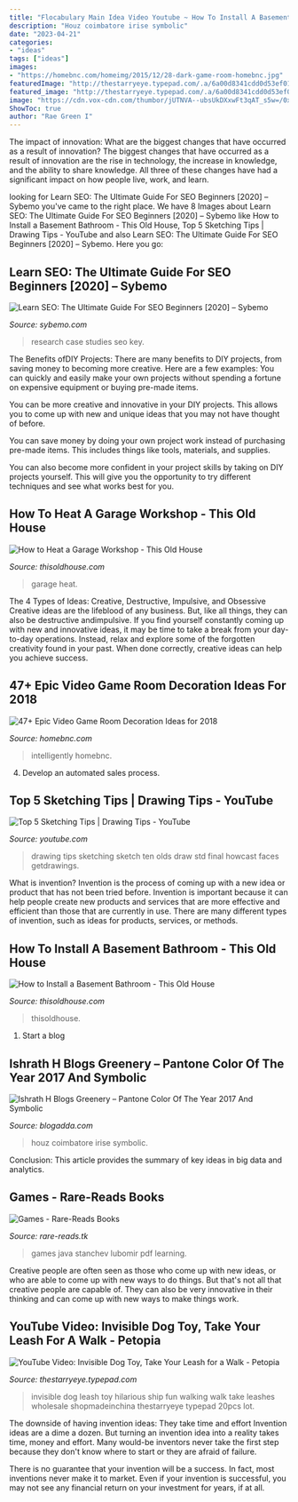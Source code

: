 ```yaml
---
title: "Flocabulary Main Idea Video Youtube ~ How To Install A Basement Bathroom"
description: "Houz coimbatore irise symbolic"
date: "2023-04-21"
categories:
- "ideas"
tags: ["ideas"]
images:
- "https://homebnc.com/homeimg/2015/12/28-dark-game-room-homebnc.jpg"
featuredImage: "http://thestarryeye.typepad.com/.a/6a00d8341cdd0d53ef0120a5e4d8f0970b-320wi"
featured_image: "http://thestarryeye.typepad.com/.a/6a00d8341cdd0d53ef0120a5e4d8f0970b-320wi"
image: "https://cdn.vox-cdn.com/thumbor/jUTNVA--ubsUkDXxwFt3qAT_s5w=/0x38:1920x1043/fit-in/1200x630/cdn.vox-cdn.com/uploads/chorus_asset/file/19492898/garage_heat.jpg"
ShowToc: true
author: "Rae Green I"
---
```



The impact of innovation: What are the biggest changes that have occurred as a result of innovation?
The biggest changes that have occurred as a result of innovation are the rise in technology, the increase in knowledge, and the ability to share knowledge. All three of these changes have had a significant impact on how people live, work, and learn.

	

		
looking for Learn SEO: The Ultimate Guide For SEO Beginners [2020] – Sybemo you've came to the right place. We have 8 Images about Learn SEO: The Ultimate Guide For SEO Beginners [2020] – Sybemo like How to Install a Basement Bathroom - This Old House, Top 5 Sketching Tips | Drawing Tips - YouTube and also Learn SEO: The Ultimate Guide For SEO Beginners [2020] – Sybemo. Here you go:
		
    
## Learn SEO: The Ultimate Guide For SEO Beginners [2020] – Sybemo

<img loading=lazy src="https://mangools.com/blog/wp-content/uploads/2019/06/04-reviews.png" onerror="this.onerror=null;this.src='https://tse3.mm.bing.net/th?id=OIP._G3Tt8YxGK1GNOpSuNLpXQHaEx&amp;pid=15.1';" alt="Learn SEO: The Ultimate Guide For SEO Beginners [2020] – Sybemo">

_Source: sybemo.com_

>research case studies seo key. 

	

The Benefits ofDIY Projects:
There are many benefits to DIY projects, from saving money to becoming more creative. Here are a few examples: 
You can quickly and easily make your own projects without spending a fortune on expensive equipment or buying pre-made items. 

You can be more creative and innovative in your DIY projects. This allows you to come up with new and unique ideas that you may not have thought of before. 

You can save money by doing your own project work instead of purchasing pre-made items. This includes things like tools, materials, and supplies. 

You can also become more confident in your project skills by taking on DIY projects yourself. This will give you the opportunity to try different techniques and see what works best for you.

    
## How To Heat A Garage Workshop - This Old House

<img loading=lazy src="https://cdn.vox-cdn.com/thumbor/jUTNVA--ubsUkDXxwFt3qAT_s5w=/0x38:1920x1043/fit-in/1200x630/cdn.vox-cdn.com/uploads/chorus_asset/file/19492898/garage_heat.jpg" onerror="this.onerror=null;this.src='https://tse2.mm.bing.net/th?id=OIP.Em_c_ktSwF6hITQ1I1xqMQHaD4&amp;pid=15.1';" alt="How to Heat a Garage Workshop - This Old House">

_Source: thisoldhouse.com_

>garage heat. 

	

The 4 Types of Ideas: Creative, Destructive, Impulsive, and Obsessive
Creative ideas are the lifeblood of any business. But, like all things, they can also be destructive andimpulsive. If you find yourself constantly coming up with new and innovative ideas, it may be time to take a break from your day-to-day operations. Instead, relax and explore some of the forgotten creativity found in your past. When done correctly, creative ideas can help you achieve success.

    
## 47+ Epic Video Game Room Decoration Ideas For 2018

<img loading=lazy src="https://homebnc.com/homeimg/2015/12/28-dark-game-room-homebnc.jpg" onerror="this.onerror=null;this.src='https://tse3.mm.bing.net/th?id=OIP.IYaNIDRLcrvRcnMLXYVtHwHaFj&amp;pid=15.1';" alt="47+ Epic Video Game Room Decoration Ideas for 2018">

_Source: homebnc.com_

>intelligently homebnc. 

	

4. Develop an automated sales process.

    
## Top 5 Sketching Tips | Drawing Tips - YouTube

<img loading=lazy src="http://i1.ytimg.com/vi/D4eHxHJaccw/maxresdefault.jpg" onerror="this.onerror=null;this.src='https://tse4.mm.bing.net/th?id=OIP.o_c8cm3IBHCTs_WKdHpZ5AHaEK&amp;pid=15.1';" alt="Top 5 Sketching Tips | Drawing Tips - YouTube">

_Source: youtube.com_

>drawing tips sketching sketch ten olds draw std final howcast faces getdrawings. 

	

What is invention?
Invention is the process of coming up with a new idea or product that has not been tried before. Invention is important because it can help people create new products and services that are more effective and efficient than those that are currently in use. There are many different types of invention, such as ideas for products, services, or methods.

    
## How To Install A Basement Bathroom - This Old House

<img loading=lazy src="https://cdn.vox-cdn.com/thumbor/76-M19_CU2hpdjK4P6pmxUJRSFk=/0x47:2390x1298/fit-in/1200x630/cdn.vox-cdn.com/uploads/chorus_asset/file/19498305/richard_basement_bath.jpg" onerror="this.onerror=null;this.src='https://tse2.mm.bing.net/th?id=OIP.-aGbY9F-oPMpmbxtST7aRgHaD4&amp;pid=15.1';" alt="How to Install a Basement Bathroom - This Old House">

_Source: thisoldhouse.com_

>thisoldhouse. 

	

1. Start a blog

    
## Ishrath H Blogs Greenery – Pantone Color Of The Year 2017 And Symbolic

<img loading=lazy src="http://wanderingmist.com/wp-content/uploads/img_20180323_2001533244422521880301338-768x1024.jpg" onerror="this.onerror=null;this.src='https://tse4.mm.bing.net/th?id=OIP.nqL9V7g0sHxkcDHnSfQxcAHaJ4&amp;pid=15.1';" alt="Ishrath H Blogs Greenery – Pantone Color Of The Year 2017 And Symbolic">

_Source: blogadda.com_

>houz coimbatore irise symbolic. 

	

Conclusion:
This article provides the summary of key ideas in big data and analytics.

    
## Games - Rare-Reads Books

<img loading=lazy src="https://images-na.ssl-images-amazon.com/images/I/51v04WvQ6uL._SX348_BO1,204,203,200_.jpg" onerror="this.onerror=null;this.src='https://tse1.mm.bing.net/th?id=OIP.Jzf-Nbg9JKeqdFJqkS5wGgAAAA&amp;pid=15.1';" alt="Games - Rare-Reads Books">

_Source: rare-reads.tk_

>games java stanchev lubomir pdf learning. 

	

Creative people are often seen as those who come up with new ideas, or who are able to come up with new ways to do things. But that's not all that creative people are capable of. They can also be very innovative in their thinking and can come up with new ways to make things work.

    
## YouTube Video: Invisible Dog Toy, Take Your Leash For A Walk - Petopia

<img loading=lazy src="http://thestarryeye.typepad.com/.a/6a00d8341cdd0d53ef0120a5e4d8f0970b-320wi" onerror="this.onerror=null;this.src='https://tse2.mm.bing.net/th?id=OIP.iVbclAtgkDoeRu5hP7TlbwHaFa&amp;pid=15.1';" alt="YouTube Video: Invisible Dog Toy, Take Your Leash for a Walk - Petopia">

_Source: thestarryeye.typepad.com_

>invisible dog leash toy hilarious ship fun walking walk take leashes wholesale shopmadeinchina thestarryeye typepad 20pcs lot. 

	

The downside of having invention ideas: They take time and effort
Invention ideas are a dime a dozen. But turning an invention idea into a reality takes time, money and effort.
Many would-be inventors never take the first step because they don't know where to start or they are afraid of failure.

There is no guarantee that your invention will be a success. In fact, most inventions never make it to market. Even if your invention is successful, you may not see any financial return on your investment for years, if at all.

